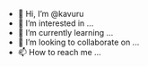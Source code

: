 - 👋 Hi, I’m @kavuru
- 👀 I’m interested in ...
- 🌱 I’m currently learning ...
- 💞️ I’m looking to collaborate on ...
- 📫 How to reach me ...

<!---
kavuru/kavuru is a ✨ special ✨ repository because its `README.md` (this file) appears on your GitHub profile.
You can click the Preview link to take a look at your changes.
--->

